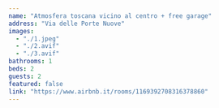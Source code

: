 ```yaml
---
name: "Atmosfera toscana vicino al centro + free garage"
address: "Via delle Porte Nuove"
images:
  - "./1.jpeg"
  - "./2.avif"
  - "./3.avif"
bathrooms: 1
beds: 2
guests: 2
featured: false
link: "https://www.airbnb.it/rooms/1169392708316378860"
---
```

